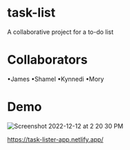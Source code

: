 # task-list
A collaborative project for a to-do list


# Collaborators

•James
•Shamel
•Kynnedi
•Mory

# Demo
![Screenshot 2022-12-12 at 2 20 30 PM](https://user-images.githubusercontent.com/84880692/207189181-e26d0e55-1008-4d06-91ab-1dbcc7b5686b.png)

https://task-lister-app.netlify.app/
